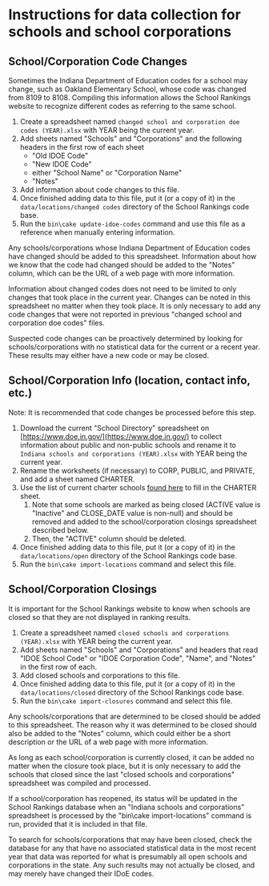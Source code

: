 # Instructions for data collection for schools and school corporations

## School/Corporation Code Changes
Sometimes the Indiana Department of Education codes for a school may change, such as Oakland Elementary School, whose 
code was changed from 8109 to 8108. Compiling this information allows the School Rankings website to recognize different 
codes as referring to the same school.

1. Create a spreadsheet named `changed school and corporation doe codes (YEAR).xlsx` with YEAR being the current year.
2. Add sheets named "Schools" and "Corporations" and the following headers in the first row of each sheet
   - "Old IDOE Code"
   - "New IDOE Code"
   - either "School Name" or "Corporation Name"
   - "Notes"
3. Add information about code changes to this file.
4. Once finished adding data to this file, put it (or a copy of it) in the `data/locations/changed codes` directory of 
   the School Rankings code base.
5. Run the `bin\cake update-idoe-codes` command and use this file as a reference when manually entering information.

Any schools/corporations whose Indiana Department of Education codes have changed should be added to this spreadsheet. 
Information about how we know that the code had changed should be added to the "Notes" column, which can be the URL of a web page with more information.

Information about changed codes does not need to be limited to only changes that took place in the current year. Changes 
can be noted in this spreadsheet no matter when they took place. It is only necessary to add any code changes that were 
not reported in previous "changed school and corporation doe codes" files.

Suspected code changes can be proactively determined by looking for schools/corporations with no statistical data for 
the current or a recent year. These results may either have a new code or may be closed.

## School/Corporation Info (location, contact info, etc.)
Note: It is recommended that code changes be processed before this step.

1. Download the current "School Directory" spreadsheet on [https://www.doe.in.gov/](https://www.doe.in.gov/) to collect 
   information about public and non-public schools and rename it to `Indiana schools and corporations (YEAR).xlsx` with 
   YEAR being the current year.
2. Rename the worksheets (if necessary) to CORP, PUBLIC, and PRIVATE, and add a sheet named CHARTER.
3. Use the list of current charter schools [found here](https://www.doe.in.gov/grants/resources-parents-and-families) 
   to fill in the CHARTER sheet.
   1. Note that some schools are marked as being closed (ACTIVE value is "Inactive" and CLOSE_DATE value is non-null) 
   and should be removed and added to the school/corporation closings spreadsheet described below.
   2. Then, the "ACTIVE" column should be deleted.
4. Once finished adding data to this file, put it (or a copy of it) in the `data/locations/open` directory of the School 
Rankings code base.
5. Run the `bin\cake import-locations` command and select this file.

## School/Corporation Closings
It is important for the School Rankings website to know when schools are closed so that they are not displayed in 
ranking results.

1. Create a spreadsheet named `closed schools and corporations (YEAR).xlsx` with YEAR being the current year.
2. Add sheets named "Schools" and "Corporations" and headers that read "IDOE School Code" or "IDOE Corporation Code", 
   "Name", and "Notes" in the first row of each.
3. Add closed schools and corporations to this file.
4. Once finished adding data to this file, put it (or a copy of it) in the `data/locations/closed` directory of the 
   School Rankings code base.
5. Run the `bin\cake import-closures` command and select this file.

Any schools/corporations that are determined to be closed should be added to this spreadsheet. The reason why it was 
determined to be closed should also be added to the "Notes" column, which could either be a short description or the URL 
of a web page with more information.

As long as each school/corporation is currently closed, it can be added no matter when the closure took place, but it is 
only necessary to add the schools that closed since the last "closed schools and corporations" spreadsheet was compiled 
and processed.

If a school/corporation has reopened, its status will be updated in the School Rankings database when an "Indiana 
schools and corporations" spreadsheet is processed by the "bin\cake import-locations" command is run, provided that it 
is included in that file.

To search for schools/corporations that may have been closed, check the database for any that have no associated 
statistical data in the most recent year that data was reported for what is presumably all open schools and corporations 
in the state. Any such results may not actually be closed, and may merely have changed their IDoE codes.
